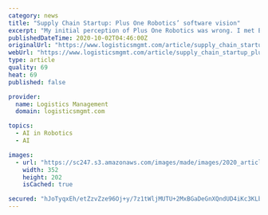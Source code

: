 ```yaml
---
category: news
title: "Supply Chain Startup: Plus One Robotics’ software vision"
excerpt: "My initial perception of Plus One Robotics was wrong. I met Erik Nieves, the startup’s CEO and one of three co-founders, over lunch at an industry event a few years ago. We talked, and Nieves showed me a video of a robotic arm sorting packages onto a conveyor system in a parcel delivery facility."
publishedDateTime: 2020-10-02T04:46:00Z
originalUrl: "https://www.logisticsmgmt.com/article/supply_chain_startup_plus_one_robotics_software_vision"
webUrl: "https://www.logisticsmgmt.com/article/supply_chain_startup_plus_one_robotics_software_vision"
type: article
quality: 69
heat: 69
published: false

provider:
  name: Logistics Management
  domain: logisticsmgmt.com

topics:
  - AI in Robotics
  - AI

images:
  - url: "https://sc247.s3.amazonaws.com/images/made/images/2020_article/LM2008_Q4QMain800_350_200_bor1_b9b3be_s_c1.jpg"
    width: 352
    height: 202
    isCached: true

secured: "hJoTyqxEh/etZzvZze96Oj+y/7z1tWljMUTU+2MxBGaDeGnXQndUD4iKc3KLbrRPIcdlZ4jEphpvMD3NPNHXlH/gls/plT3fE7i7GNB1lkIXLHIjCSKHFK+UPwCkeOO7KyOK8Mb8mzQYktTPT2wQ1mEe6JUt1lwWIXSZ1i10qAzeV9D7DcYFLgWF7Nq4RgTOMeYpALYtev25uqChTHJbWrNQAxk206UQv0j7STNvxfsrKFOotv+Mx8qfqbQUhj4+SRH9goj1d0vpmSK5YXqamIuT/SNDKzMk8RaYJzeE68d7me+YfHu8Y9q4ynzidn0AVWx82UCuuq7ewhSu4mUtYonz+shyBNG8qe92bpaHV9k=;E+So5hfBwHxWw7gLNdeR6Q=="
---
```


